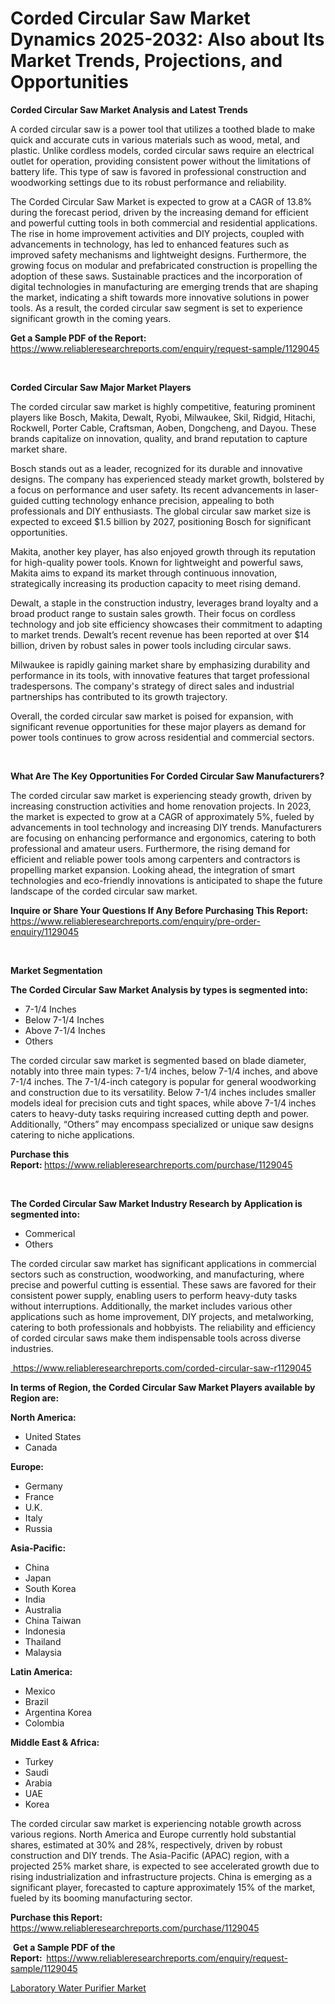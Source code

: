 <p><h1>Corded Circular Saw Market Dynamics 2025-2032: Also about Its Market Trends, Projections, and Opportunities</h1></p><p><strong>Corded Circular Saw Market Analysis and Latest Trends</strong></p>
<p><p>A corded circular saw is a power tool that utilizes a toothed blade to make quick and accurate cuts in various materials such as wood, metal, and plastic. Unlike cordless models, corded circular saws require an electrical outlet for operation, providing consistent power without the limitations of battery life. This type of saw is favored in professional construction and woodworking settings due to its robust performance and reliability.</p><p>The Corded Circular Saw Market is expected to grow at a CAGR of 13.8% during the forecast period, driven by the increasing demand for efficient and powerful cutting tools in both commercial and residential applications. The rise in home improvement activities and DIY projects, coupled with advancements in technology, has led to enhanced features such as improved safety mechanisms and lightweight designs. Furthermore, the growing focus on modular and prefabricated construction is propelling the adoption of these saws. Sustainable practices and the incorporation of digital technologies in manufacturing are emerging trends that are shaping the market, indicating a shift towards more innovative solutions in power tools. As a result, the corded circular saw segment is set to experience significant growth in the coming years.</p></p>
<p><strong>Get a Sample PDF of the Report:&nbsp;</strong> <a href="https://www.reliableresearchreports.com/enquiry/request-sample/1129045?utm_campaign=2030&utm_medium=2&utm_source=Github&utm_content=ia&utm_term=08042025&utm_id=corded-circular-saw">https://www.reliableresearchreports.com/enquiry/request-sample/1129045</a></p>
<p>&nbsp;</p>
<p><strong>Corded Circular Saw Major Market Players</strong></p>
<p><p>The corded circular saw market is highly competitive, featuring prominent players like Bosch, Makita, Dewalt, Ryobi, Milwaukee, Skil, Ridgid, Hitachi, Rockwell, Porter Cable, Craftsman, Aoben, Dongcheng, and Dayou. These brands capitalize on innovation, quality, and brand reputation to capture market share.</p><p>Bosch stands out as a leader, recognized for its durable and innovative designs. The company has experienced steady market growth, bolstered by a focus on performance and user safety. Its recent advancements in laser-guided cutting technology enhance precision, appealing to both professionals and DIY enthusiasts. The global circular saw market size is expected to exceed $1.5 billion by 2027, positioning Bosch for significant opportunities.</p><p>Makita, another key player, has also enjoyed growth through its reputation for high-quality power tools. Known for lightweight and powerful saws, Makita aims to expand its market through continuous innovation, strategically increasing its production capacity to meet rising demand.</p><p>Dewalt, a staple in the construction industry, leverages brand loyalty and a broad product range to sustain sales growth. Their focus on cordless technology and job site efficiency showcases their commitment to adapting to market trends. Dewalt’s recent revenue has been reported at over $14 billion, driven by robust sales in power tools including circular saws.</p><p>Milwaukee is rapidly gaining market share by emphasizing durability and performance in its tools, with innovative features that target professional tradespersons. The company's strategy of direct sales and industrial partnerships has contributed to its growth trajectory.</p><p>Overall, the corded circular saw market is poised for expansion, with significant revenue opportunities for these major players as demand for power tools continues to grow across residential and commercial sectors.</p></p>
<p>&nbsp;</p>
<p><strong>What Are The Key Opportunities For Corded Circular Saw Manufacturers?</strong></p>
<p><p>The corded circular saw market is experiencing steady growth, driven by increasing construction activities and home renovation projects. In 2023, the market is expected to grow at a CAGR of approximately 5%, fueled by advancements in tool technology and increasing DIY trends. Manufacturers are focusing on enhancing performance and ergonomics, catering to both professional and amateur users. Furthermore, the rising demand for efficient and reliable power tools among carpenters and contractors is propelling market expansion. Looking ahead, the integration of smart technologies and eco-friendly innovations is anticipated to shape the future landscape of the corded circular saw market.</p></p>
<p><strong>Inquire or Share Your Questions If Any Before Purchasing This Report:</strong> <a href="https://www.reliableresearchreports.com/enquiry/pre-order-enquiry/1129045?utm_campaign=2030&utm_medium=2&utm_source=Github&utm_content=ia&utm_term=08042025&utm_id=corded-circular-saw">https://www.reliableresearchreports.com/enquiry/pre-order-enquiry/1129045</a></p>
<p>&nbsp;</p>
<p><strong>Market Segmentation</strong></p>
<p><strong>The Corded Circular Saw Market Analysis by types is segmented into:</strong></p>
<p><ul><li>7-1/4 Inches</li><li>Below 7-1/4 Inches</li><li>Above 7-1/4 Inches</li><li>Others</li></ul></p>
<p><p>The corded circular saw market is segmented based on blade diameter, notably into three main types: 7-1/4 inches, below 7-1/4 inches, and above 7-1/4 inches. The 7-1/4-inch category is popular for general woodworking and construction due to its versatility. Below 7-1/4 inches includes smaller models ideal for precision cuts and tight spaces, while above 7-1/4 inches caters to heavy-duty tasks requiring increased cutting depth and power. Additionally, “Others” may encompass specialized or unique saw designs catering to niche applications.</p></p>
<p><strong>Purchase this Report:&nbsp;</strong><a href="https://www.reliableresearchreports.com/purchase/1129045?utm_campaign=2030&utm_medium=2&utm_source=Github&utm_content=ia&utm_term=08042025&utm_id=corded-circular-saw">https://www.reliableresearchreports.com/purchase/1129045</a></p>
<p>&nbsp;</p>
<p><strong>The Corded Circular Saw Market Industry Research by Application is segmented into:</strong></p>
<p><ul><li>Commerical</li><li>Others</li></ul></p>
<p><p>The corded circular saw market has significant applications in commercial sectors such as construction, woodworking, and manufacturing, where precise and powerful cutting is essential. These saws are favored for their consistent power supply, enabling users to perform heavy-duty tasks without interruptions. Additionally, the market includes various other applications such as home improvement, DIY projects, and metalworking, catering to both professionals and hobbyists. The reliability and efficiency of corded circular saws make them indispensable tools across diverse industries.</p></p>
<p><a href="https://www.reliableresearchreports.com/corded-circular-saw-r1129045?utm_campaign=2030&utm_medium=2&utm_source=Github&utm_content=ia&utm_term=08042025&utm_id=corded-circular-saw">&nbsp;https://www.reliableresearchreports.com/corded-circular-saw-r1129045</a></p>
<p><strong>In terms of Region, the Corded Circular Saw Market Players available by Region are:</strong></p>
<p>
    <p> <strong> North America: </strong>
        <ul>
            <li>United States</li>
            <li>Canada</li>
        </ul>
        </p> 
    <p> <strong> Europe: </strong>
        <ul>
            <li>Germany</li>
            <li>France</li>
            <li>U.K.</li>
            <li>Italy</li>
            <li>Russia</li>
        </ul>
        </p> 
    <p> <strong> Asia-Pacific: </strong>
        <ul>
            <li>China</li>
            <li>Japan</li>
            <li>South Korea</li>
            <li>India</li>
            <li>Australia</li>
            <li>China Taiwan</li>
            <li>Indonesia</li>
            <li>Thailand</li>
            <li>Malaysia</li>
        </ul>
        </p> 
    <p> <strong> Latin America: </strong>
        <ul>
            <li>Mexico</li>
            <li>Brazil</li>
            <li>Argentina Korea</li>
            <li>Colombia</li>
        </ul>
        </p> 
    <p> <strong> Middle East & Africa: </strong>
        <ul>
            <li>Turkey</li>
            <li>Saudi</li>
            <li>Arabia</li>
            <li>UAE</li>
            <li>Korea</li>
        </ul>
    </p>
    </p>
<p><p>The corded circular saw market is experiencing notable growth across various regions. North America and Europe currently hold substantial shares, estimated at 30% and 28%, respectively, driven by robust construction and DIY trends. The Asia-Pacific (APAC) region, with a projected 25% market share, is expected to see accelerated growth due to rising industrialization and infrastructure projects. China is emerging as a significant player, forecasted to capture approximately 15% of the market, fueled by its booming manufacturing sector. </p></p>
<p><strong>Purchase this Report: </strong><a href="https://www.reliableresearchreports.com/purchase/1129045?utm_campaign=2030&utm_medium=2&utm_source=Github&utm_content=ia&utm_term=08042025&utm_id=corded-circular-saw">https://www.reliableresearchreports.com/purchase/1129045</a></p>
<p>&nbsp;<strong>Get a Sample PDF of the Report:&nbsp;&nbsp;</strong><a href="https://www.reliableresearchreports.com/enquiry/request-sample/1129045?utm_campaign=2030&utm_medium=2&utm_source=Github&utm_content=ia&utm_term=08042025&utm_id=corded-circular-saw">https://www.reliableresearchreports.com/enquiry/request-sample/1129045</a></p>
<p><strong></strong></p>
<p><p><a href="https://github.com/NargisHussain432/Market-Research-Report-List-2/blob/main/laboratory-water-purifier-market.md?utm_campaign=2030&utm_medium=2&utm_source=Github&utm_content=ia&utm_term=08042025&utm_id=corded-circular-saw">Laboratory Water Purifier Market</a></p></p>